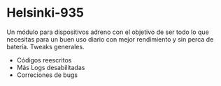 # Helsinki-935
Un módulo para dispositivos adreno con el objetivo de ser todo lo que necesitas para un buen uso diario con mejor rendimiento y sin perca de batería. Tweaks generales.

- Códigos reescritos
- Más Logs desabilitadas
- Correciones de bugs
